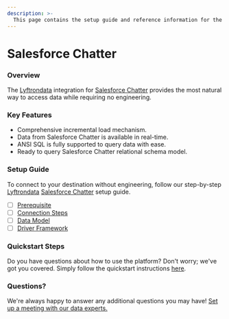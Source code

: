 ```yaml
---
description: >-
  This page contains the setup guide and reference information for the Salesforce Chatter source connector.
---
```


# Salesforce Chatter

### Overview

The [Lyftrondata](https://www.lyftrondata.com/) integration for [Salesforce Chatter](None) provides the most natural way to access data while requiring no engineering.

### Key Features

* Comprehensive incremental load mechanism.
* Data from Salesforce Chatter is available in real-time.&#x20;
* ANSI SQL is fully supported to query data with ease.
* Ready to query Salesforce Chatter relational schema model.

### Setup Guide

To connect to your destination without engineering, follow our step-by-step [Lyftrondata](https://www.lyftrondata.com/)  [Salesforce Chatter](None) setup guide.

* [ ] [Prerequisite](prerequisite.md)
* [ ] [Connection Steps](connection-steps.md)
* [ ] [Data Model](data-model/erd.md)
* [ ] [Driver Framework](driver-framework/)

### Quickstart Steps

Do you have questions about how to use the platform? Don't worry; we've got you covered. Simply follow the quickstart instructions [here](../README.md).

### Questions? <a href="#questions" id="questions"></a>

We're always happy to answer any additional questions you may have! [Set up a meeting with our data experts.](https://www.lyftrondata.com/book-a-meeting/)

